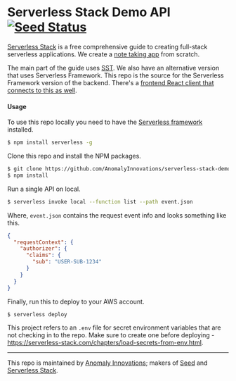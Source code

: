 # Serverless Stack Demo API [![Seed Status](https://api.seed.run/serverless-stack/serverless-stack-demo-api/stages/prod/build_badge)](https://console.seed.run/serverless-stack/serverless-stack-demo-api)

[Serverless Stack](http://serverless-stack.com) is a free comprehensive guide to creating full-stack serverless applications. We create a [note taking app](http://demo2.serverless-stack.com) from scratch.

The main part of the guide uses [SST](https://github.com/serverless-stack/serverless-stack). We also have an alternative version that uses Serverless Framework. This repo is the source for the Serverless Framework version of the backend. There's a [frontend React client that connects to this as well](https://github.com/AnomalyInnovations/serverless-stack-demo-client).

#### Usage

To use this repo locally you need to have the [Serverless framework](https://serverless.com) installed.

``` bash
$ npm install serverless -g
```

Clone this repo and install the NPM packages.

``` bash
$ git clone https://github.com/AnomalyInnovations/serverless-stack-demo-api
$ npm install
```

Run a single API on local.

``` bash
$ serverless invoke local --function list --path event.json
```

Where, `event.json` contains the request event info and looks something like this.

``` json
{
  "requestContext": {
    "authorizer": {
      "claims": {
        "sub": "USER-SUB-1234"
      }
    }
  }
}
```

Finally, run this to deploy to your AWS account.

``` bash
$ serverless deploy
```

This project refers to an `.env` file for secret environment variables that are not checking in to the repo. Make sure to create one before deploying - https://serverless-stack.com/chapters/load-secrets-from-env.html.

---

This repo is maintained by [Anomaly Innovations](https://anoma.ly); makers of [Seed](https://seed.run) and [Serverless Stack](https://serverless-stack.com).

[Email]: mailto:contact@anoma.ly
